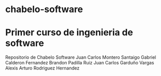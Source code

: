 # chabelo-software
# Primer curso de ingenieria de software
Repositorio de Chabelo Software 
Juan Carlos Montero Santaigo 
Gabriel Calderon Fernandez 
Brandon Padilla Ruiz 
Juan Carlos Garduño Vargas 
Alexis Arturo Rodriguez Hernandez 
